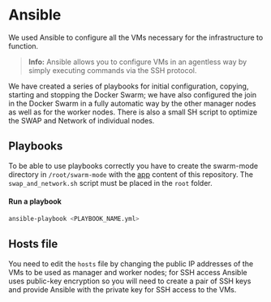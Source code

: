 # Ansible
We used Ansible to configure all the VMs necessary for the infrastructure to function. 
> **Info:** Ansible allows you to configure VMs in an agentless way by simply executing commands via the SSH protocol.

We have created a series of playbooks for initial configuration, copying, starting and stopping the Docker Swarm; we have also configured the join in the Docker Swarm in a fully automatic way by the other manager nodes as well as for the worker nodes. There is also a small SH script to optimize the SWAP and Network of individual nodes.

## Playbooks
To be able to use playbooks correctly you have to create the swarm-mode directory in `/root/swarm-mode` with the [app](https://github.com/MatteoFasulo/ScalableWebApp/tree/main/app) content of this repository. The `swap_and_network.sh` script must be placed in the `root` folder.

#### Run a playbook
```sh
ansible-playbook <PLAYBOOK_NAME.yml>
```

## Hosts file
You need to edit the `hosts` file by changing the public IP addresses of the VMs to be used as manager and worker nodes; for SSH access Ansible uses public-key encryption so you will need to create a pair of SSH keys and provide Ansible with the private key for SSH access to the VMs.
